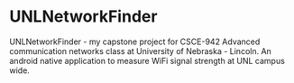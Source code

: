 # UNLNetworkFinder
UNLNetworkFinder - my capstone project for CSCE-942 Advanced communication networks class at University of Nebraska - Lincoln. 
An android native application to measure WiFi signal strength at UNL campus wide.
